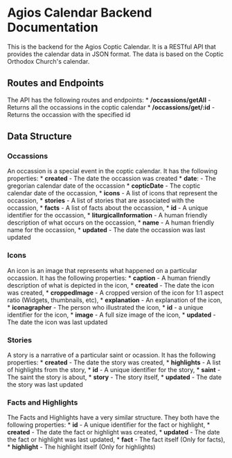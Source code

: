 # Agios Calendar Backend Documentation
This is the backend for the Agios Coptic Calendar. It is a RESTful API that provides the calendar data in JSON format. The data is based on the Coptic Orthodox Church's calendar.

## Routes and Endpoints
The API has the following routes and endpoints:
    * **/occassions/getAll** - Returns all the occassions in the coptic calendar
    * **/occassions/get/:id** - Returns the occassion with the specified id

## Data Structure

### Occassions
An occassion is a special event in the coptic calendar. It has the following properties:
    * **created** - The date the occassion was created
    * **date**: - The gregorian calendar date of the occassion
    * **copticDate** - The coptic calendar date of the occassion,
    * **icons** - A list of icons that represent the occassion,
    * **stories** - A list of stories that are associated with the occassion,
    * **facts** - A list of facts about the occassion,
    * **id** - A unique identifier for the occassion,
    * **liturgicalInformation** - A human friendly description of what occurs on the occassion,
    * **name** - A human friendly name for the occassion,
    * **updated** - The date the occassion was last updated

### Icons
An icon is an image that represents what happened on a particular occassion. It has the following properties:
    * **caption** - A human friendly description of what is depicted in the icon,
    * **created** - The date the icon was created,
    * **croppedImage** - A cropped version of the icon for 1:1 aspect ratio (Widgets, thumbnails, etc),
    * **explanation** - An explanation of the icon,
    * **iconagrapher** - The person who illustrated the icon,
    * **id** - a unique identifier for the icon,
    * **image** - A full size image of the icon,
    * **updated** - The date the icon was last updated

### Stories
A story is a narrative of a particular saint or ocassion. It has the following properties:
    * **created** - The date the story was created,
    * **highlights** - A list of highlights from the story,
    * **id** - A unique identifier for the story,
    * **saint** - The saint the story is about,
    * **story** - The story itself,
    * **updated** - The date the story was last updated

### Facts and Highlights
The Facts and Highlights have a very similar structure. They both have the following properties:
    * **id** - A unique identifier for the fact or highlight,
    * **created** - The date the fact or highlight was created,
    * **updated** - The date the fact or highlight was last updated,
    * **fact** - The fact itself (Only for facts),
    * **highlight** - The highlight itself (Only for highlights)